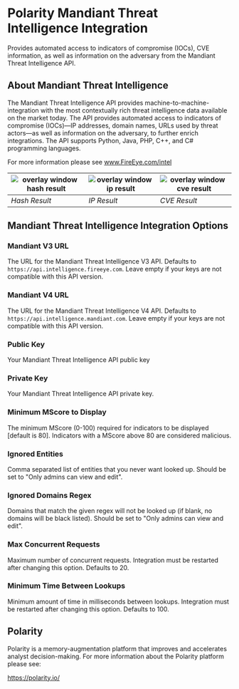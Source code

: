 # Polarity Mandiant Threat Intelligence Integration

Provides automated access to indicators of compromise (IOCs), CVE information, as well as information on the adversary from the Mandiant Threat Intelligence API.

## About Mandiant Threat Intelligence

The Mandiant Threat Intelligence API provides machine-to-machine-integration with the most contextually rich threat intelligence data available on the market today. The API provides automated access to indicators of compromise (IOCs)—IP addresses, domain names, URLs used by threat actors—as well as information on the adversary, to further enrich integrations. The API supports Python, Java, PHP, C++, and C# programming languages.

For more information please see www.FireEye.com/intel

| ![overlay window hash result](assets/hash.png) | ![overlay window ip result](assets/ip.png) | ![overlay window cve result](assets/cve.png) |
|---|--|--|
|*Hash Result* | *IP Result* | *CVE Result*|



## Mandiant Threat Intelligence Integration Options

### Mandiant V3 URL
The URL for the Mandiant Threat Intelligence V3 API.  Defaults to `https://api.intelligence.fireeye.com`. Leave empty if your keys are not compatible with this API version.

### Mandiant V4 URL
The URL for the Mandiant Threat Intelligence V4 API.  Defaults to `https://api.intelligence.mandiant.com`. Leave empty if your keys are not compatible with this API version.

### Public Key
Your Mandiant Threat Intelligence API public key

### Private Key
Your Mandiant Threat Intelligence API private key.

### Minimum MScore to Display
The minimum MScore (0-100) required for indicators to be displayed [default is 80].  Indicators with a MScore above 80 are considered malicious.

### Ignored Entities
Comma separated list of entities that you never want looked up. Should be set to "Only admins can view and edit".

### Ignored Domains Regex
Domains that match the given regex will not be looked up (if blank, no domains will be black listed).  Should be set to "Only admins can view and edit".

### Max Concurrent Requests
Maximum number of concurrent requests.  Integration must be restarted after changing this option. Defaults to 20.

### Minimum Time Between Lookups
Minimum amount of time in milliseconds between lookups. Integration must be restarted after changing this option. Defaults to 100.


## Polarity

Polarity is a memory-augmentation platform that improves and accelerates analyst decision-making.  For more information about the Polarity platform please see:

https://polarity.io/
